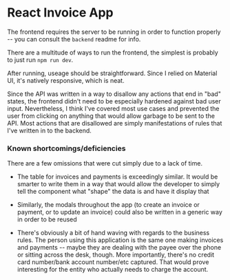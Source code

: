 # React Invoice App


The frontend requires the server to be running in order to function properly -- you can consult the `backend` readme for info.

There are a multitude of ways to run the frontend, the simplest is probably to just run `npm run dev`.

After running, useage should be straightforward. Since I relied on Material UI, it's natively responsive, which is neat.

Since the API was written in a way to disallow any actions that end in "bad" states, the frontend didn't need to be especially hardened against bad user input. Nevertheless, I think I've covered most use cases and prevented the user from clicking on anything that would allow garbage to be sent to the API. Most actions that are disallowed are simply manifestations of rules that I've written in to the backend.


### Known shortcomings/deficiencies


There are a few omissions that were cut simply due to a lack of time.

* The table for invoices and payments is exceedingly similar. It would be smarter to write them in a way that would allow the developer to simply tell the component what "shape" the data is and have it display that

* Similarly, the modals throughout the app (to create an invoice or payment, or to update an invoice) could also be written in a generic way in order to be reused

* There's obviously a bit of hand waving with regards to the business rules. The person using this application is the same one making invoices and payments -- maybe they are dealing with the payee over the phone or sitting across the desk, though. More importantly, there's no credit card number/bank account number/etc captured. That would prove interesting for the entity who actually needs to charge the account.